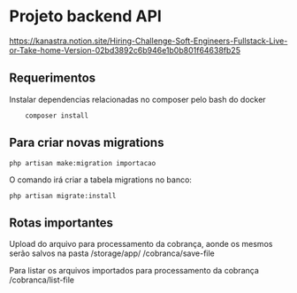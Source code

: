 # Projeto backend API

https://kanastra.notion.site/Hiring-Challenge-Soft-Engineers-Fullstack-Live-or-Take-home-Version-02bd3892c6b946e1b0b801f64638fb25

## Requerimentos

Instalar dependencias relacionadas no composer pelo bash do docker

```
    composer install
```

## Para criar novas migrations 

```
php artisan make:migration importacao
```

O comando irá criar a tabela migrations no banco:

```
php artisan migrate:install
```

## Rotas importantes

Upload do arquivo para processamento da cobrança, aonde os mesmos serão salvos na pasta /storage/app/
/cobranca/save-file

Para listar os arquivos importados para processamento da cobrança
/cobranca/list-file